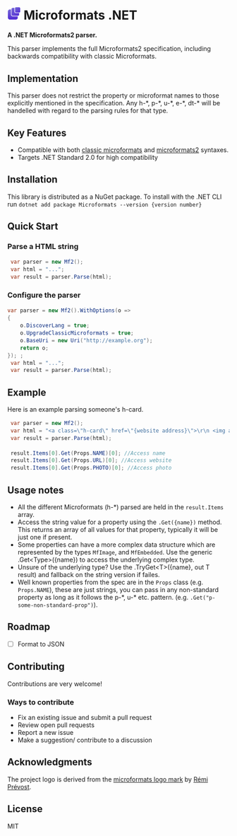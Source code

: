 #  <img src="https://raw.githubusercontent.com/myquay/Microformats/4a2af9ec1e17704436f55693ebbcf5d0540f1593/logo.svg" alt="Microformats Logo" style="width: 30px"> Microformats .NET

**A .NET Microformats2 parser.**

This parser implements the full Microformats2 specification, including backwards compatibility with classic Microformats.

## Implementation

This parser does not restrict the property or microformat names to those explicitly mentioned in the specification. Any h-\*, p-\*, u-\*, e-\*, dt-\* will be handelled with regard to the parsing rules for that type.

## Key Features

* Compatible with both [classic microformats](http://microformats.org/wiki/Main_Page#Classic_Microformats) and [microformats2](http://microformats.org/wiki/microformats2) syntaxes.
* Targets .NET Standard 2.0 for high compatibility

## Installation

This library is distributed as a NuGet package. To install with the .NET CLI run `dotnet add package Microformats --version {version number} `

## Quick Start

### Parse a HTML string

```csharp
 var parser = new Mf2();
 var html = "...";
 var result = parser.Parse(html);
```

### Configure the parser

```csharp
var parser = new Mf2().WithOptions(o =>
{
    o.DiscoverLang = true;
    o.UpgradeClassicMicroformats = true;
    o.BaseUri = new Uri("http://example.org");
    return o;
}); ;
 var html = "...";
 var result = parser.Parse(html);
```

## Example

Here is an example parsing someone's h-card.

```csharp
 var parser = new Mf2();
 var html = "<a class=\"h-card\" href=\"{website address}\">\r\n <img alt=\"{name of person}\" src=\"{address of photo}\" />\r\n</a>";
 var result = parser.Parse(html);

 result.Items[0].Get(Props.NAME)[0]; //Access name
 result.Items[0].Get(Props.URL)[0]; //Access website
 result.Items[0].Get(Props.PHOTO)[0]; //Access photo
```

## Usage notes

* All the different Microformats (h-\*) parsed are held in the `result.Items` array.
* Access the string value for a property using the `.Get({name})` method. This returns an array of all values for that property, typically it will be just one if present.
* Some properties can have a more complex data structure which are represented by the types `MfImage`, and `MfEmbedded`. Use the generic .Get\<Type\>({name}) to access the underlying complex type.
* Unsure of the underlying type? Use the .TryGet\<T\>({name}, out T result) and fallback on the string version if failes.
* Well known properties from the spec are in the `Props` class (e.g. `Props.NAME`), these are just strings, you can pass in any non-standard property as long as it follows the p-\*, u-\* etc. pattern. (e.g. `.Get("p-some-non-standard-prop")`).

## Roadmap

- [ ] Format to JSON

## Contributing

Contributions are very welcome!

### Ways to contribute

* Fix an existing issue and submit a pull request
* Review open pull requests
* Report a new issue
* Make a suggestion/ contribute to a discussion

## Acknowledgments

The project logo is derived from the [microformats logo mark](http://microformats.org/wiki/spread-microformats) by [Rémi Prévost](http://microformats.org/wiki/User:Remi).

## License

MIT
